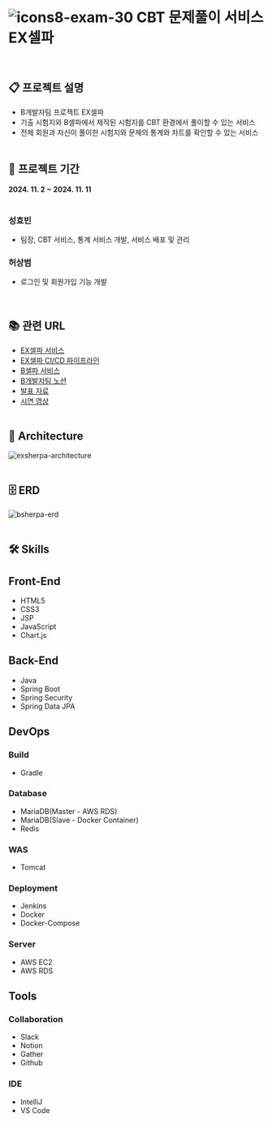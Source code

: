 # ![icons8-exam-30](https://github.com/user-attachments/assets/9094ea67-9e24-456b-88f3-8f38046138f3) CBT 문제풀이 서비스 EX셀파<br><br>

## 📋 프로젝트 설명
- B개발자팀 프로젝트 EX셀파
- 기출 시험지와 B셀파에서 제작된 시험지를 CBT 환경에서 풀이할 수 있는 서비스
- 전체 회원과 자신이 풀이한 시험지와 문제의 통계와 차트를 확인할 수 있는 서비스
  <br><br>

## 📅 프로젝트 기간
<b>2024. 11. 2 ~ 2024. 11. 11</b>
<br><br>

### 성효빈
- 팀장, CBT 서비스, 통계 서비스 개발, 서비스 배포 및 관리

### 허상범
- 로그인 및 회원가입 기능 개발

  <br>

## 📚 관련 URL

- [EX셀파 서비스](https://exsherpa.com)
- [EX셀파 CI/CD 파이프라인](http://hyobin-jenkins.duckdns.org:8080/job/exsherpa)
- [B셀파 서비스](https://bsherpa.com)
- [B개발자팀 노션](https://www.notion.so/B-e-GAEBALJA-123c5942ff2c80a8aac2cd410ff7fb4d)
- [발표 자료](https://www.canva.com/design/DAGWD1LaIIM/_NCQC7H3Nb6X0bD_ufa36A/edit?ui=eyJEIjp7IlQiOnsiQSI6IlBCRHRIY1MxbjlqMzF4OHgifX19)
- [시연 영상](https://youtu.be/tuUKSYSd1go)
  <br><br>

## 🗼 Architecture
![exsherpa-architecture](https://github.com/user-attachments/assets/122cdca9-5859-492a-9a9c-f13190e29b40)
<br><br>

## 🗄️ ERD
![bsherpa-erd](https://github.com/user-attachments/assets/19cd2577-01af-4a50-a2f2-3fea50be82d2)
<br><br>

## 🛠️ Skills

## Front-End

- HTML5
- CSS3
- JSP
- JavaScript
- Chart.js
  <br>

## Back-End
- Java
- Spring Boot
- Spring Security
- Spring Data JPA
  <br>

## DevOps

### Build
- Gradle

### Database
- MariaDB(Master - AWS RDS)
- MariaDB(Slave - Docker Container)
- Redis

### WAS
- Tomcat

### Deployment
- Jenkins
- Docker
- Docker-Compose

### Server
- AWS EC2
- AWS RDS
  <br>

## Tools

### Collaboration
- Slack
- Notion
- Gather
- Github

### IDE
- IntelliJ
- VS Code
